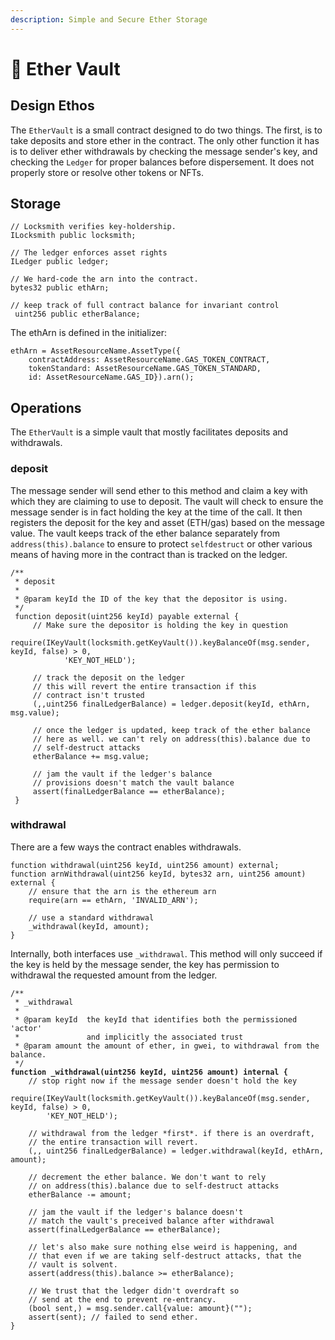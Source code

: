 ```yaml
---
description: Simple and Secure Ether Storage
---
```


# 🔷 Ether Vault

## Design Ethos

The `EtherVault` is a small contract designed to do two things. The first, is to take deposits and store ether in the contract. The only other function it has is to deliver ether withdrawals by checking the message sender's key, and checking the `Ledger` for proper balances before dispersement. It does not properly store or resolve other tokens or NFTs.

## Storage

```solidity
// Locksmith verifies key-holdership.
ILocksmith public locksmith;

// The ledger enforces asset rights
ILedger public ledger;

// We hard-code the arn into the contract.
bytes32 public ethArn;

// keep track of full contract balance for invariant control
 uint256 public etherBalance;
```

The ethArn is defined in the initializer:

```solidity
ethArn = AssetResourceName.AssetType({
    contractAddress: AssetResourceName.GAS_TOKEN_CONTRACT,
    tokenStandard: AssetResourceName.GAS_TOKEN_STANDARD,
    id: AssetResourceName.GAS_ID}).arn();
```

## Operations

The `EtherVault` is a simple vault that mostly facilitates deposits and withdrawals.&#x20;

### deposit

The message sender will send ether to this method and claim a key with which they are claiming to use to deposit. The vault will check to ensure the message sender is in fact holding the key at the time of the call. It then registers the deposit for the key and asset (ETH/gas) based on the message value. The vault keeps track of the ether balance separately from `address(this).balance` to ensure to protect `selfdestruct` or other various means of having more in the contract than is tracked on the ledger.

```solidity
/**
 * deposit
 *
 * @param keyId the ID of the key that the depositor is using.
 */
 function deposit(uint256 keyId) payable external {
     // Make sure the depositor is holding the key in question
     require(IKeyVault(locksmith.getKeyVault()).keyBalanceOf(msg.sender, keyId, false) > 0,
            'KEY_NOT_HELD');

     // track the deposit on the ledger
     // this will revert the entire transaction if this
     // contract isn't trusted
     (,,uint256 finalLedgerBalance) = ledger.deposit(keyId, ethArn, msg.value);

     // once the ledger is updated, keep track of the ether balance
     // here as well. we can't rely on address(this).balance due to
     // self-destruct attacks
     etherBalance += msg.value;

     // jam the vault if the ledger's balance
     // provisions doesn't match the vault balance
     assert(finalLedgerBalance == etherBalance);
 }
```

### withdrawal

There are a few ways the contract enables withdrawals.

```solidity
function withdrawal(uint256 keyId, uint256 amount) external;
function arnWithdrawal(uint256 keyId, bytes32 arn, uint256 amount) external {
    // ensure that the arn is the ethereum arn
    require(arn == ethArn, 'INVALID_ARN');

    // use a standard withdrawal
    _withdrawal(keyId, amount);
}
```

Internally, both interfaces use `_withdrawal`. This method will only succeed if the key is held by the message sender, the key has permission to withdrawal the requested amount from the ledger.

<pre class="language-solidity"><code class="lang-solidity">/**
 * _withdrawal
 *
 * @param keyId  the keyId that identifies both the permissioned 'actor'
 *               and implicitly the associated trust
 * @param amount the amount of ether, in gwei, to withdrawal from the balance.
 */
<strong>function _withdrawal(uint256 keyId, uint256 amount) internal {
</strong>    // stop right now if the message sender doesn't hold the key
    require(IKeyVault(locksmith.getKeyVault()).keyBalanceOf(msg.sender, keyId, false) > 0,
        'KEY_NOT_HELD');

    // withdrawal from the ledger *first*. if there is an overdraft,
    // the entire transaction will revert.
    (,, uint256 finalLedgerBalance) = ledger.withdrawal(keyId, ethArn, amount);

    // decrement the ether balance. We don't want to rely
    // on address(this).balance due to self-destruct attacks
    etherBalance -= amount;

    // jam the vault if the ledger's balance doesn't
    // match the vault's preceived balance after withdrawal
    assert(finalLedgerBalance == etherBalance);

    // let's also make sure nothing else weird is happening, and
    // that even if we are taking self-destruct attacks, that the
    // vault is solvent.
    assert(address(this).balance >= etherBalance);

    // We trust that the ledger didn't overdraft so
    // send at the end to prevent re-entrancy.
    (bool sent,) = msg.sender.call{value: amount}("");
    assert(sent); // failed to send ether.
}
</code></pre>
